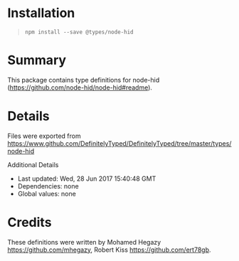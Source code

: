 # Installation
> `npm install --save @types/node-hid`

# Summary
This package contains type definitions for node-hid (https://github.com/node-hid/node-hid#readme).

# Details
Files were exported from https://www.github.com/DefinitelyTyped/DefinitelyTyped/tree/master/types/node-hid

Additional Details
 * Last updated: Wed, 28 Jun 2017 15:40:48 GMT
 * Dependencies: none
 * Global values: none

# Credits
These definitions were written by Mohamed Hegazy <https://github.com/mhegazy>, Robert Kiss <https://github.com/ert78gb>.
